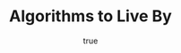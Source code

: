 ---
title: "Algorithms to Live By"
bookCover: "/assets/book-covers/algorithms-to-live-by.jpg"
slug: "algorithms-to-live-by"
bookAuthor: "Brian Christian and Tom Griffiths"
rating: 10
done: false
amazonLink: ""
author:
  name: Rico Trebeljahr
  picture: "/assets/blog/profile.jpeg"
---